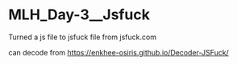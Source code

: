 # MLH_Day-3__Jsfuck

Turned a js file to jsfuck file from jsfuck.com

can decode from https://enkhee-osiris.github.io/Decoder-JSFuck/
